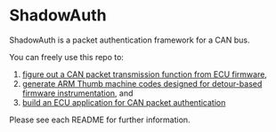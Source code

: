 # ShadowAuth

ShadowAuth is a packet authentication framework for a CAN bus.

You can freely use this repo to:

1. [figure out a CAN packet transmission function from ECU firmware](https://github.com/purseclab/ShadowAuth/tree/main/ecu_firmware_analysis),
2. [generate ARM Thumb machine codes designed for detour-based firmware instrumentation](https://github.com/purseclab/ShadowAuth/tree/main/ecu_firmware_rewriter), and
3. [build an ECU application for CAN packet authentication](https://github.com/purseclab/ShadowAuth/tree/main/authenticator)

Please see each README for further information.